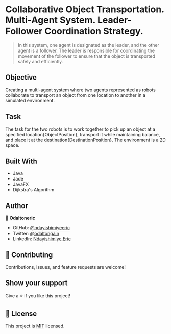# Collaborative Object Transportation. Multi-Agent System. Leader-Follower Coordination Strategy.

> In this system, one agent is designated as the leader, and the other agent is a follower. The leader is responsible for coordinating the movement of the follower to ensure that the object is transported safely and efficiently.

## Objective

Creating a multi-agent system where two agents represented as robots collaborate to transport an object from one location to another in a simulated environment.

## Task 

The task for the two robots is to work together to pick up an object at a specified location{ObjectPosition}, transport it while maintaining balance, and place it at the destination{DestinationPosition}. The environment is a 2D space.

## Built With

- Java
- Jade
- JavaFX
- Dijkstra's Algorithm

## Author

👤 **Odaltoneric**

- GitHub: [@ndayishimiyeeric](https://github.com/ndayishimiyeeric)
- Twitter: [@odaltongain](https://twitter.com/odaltongain)
- LinkedIn: [Ndayishimiye Eric](https://linkedin.com/in/nderic)

## 🤝 Contributing

Contributions, issues, and feature requests are welcome!

## Show your support

Give a ⭐️ if you like this project!

## 📝 License

This project is [MIT](./MIT.md) licensed.
